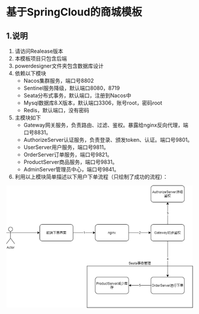 # 基于SpringCloud的商城模板

## 1.说明

1. 请访问Realease版本
2. 本模板项目只包含后端
3. powerdesigner文件夹包含数据库设计
4. 依赖以下模块
   - Nacos集群服务，端口号8802
   - Sentinel服务降级，默认端口8080，8719
   - Seata分布式事务，默认端口，注册到Nacos中
   - Mysql数据库8.X版本，默认端口3306，账号root，密码root
   - Redis，默认端口，没有密码
5. 主模块如下
   - Gateway网关服务，负责路由、过滤、鉴权。暴露给nginx反向代理，端口号8831。
   - AuthorizeServer认证服务，负责登录、颁发token、认证。端口号9801。
   - UserServer用户服务，端口号9811。
   - OrderServer订单服务，端口号9821。
   - ProductServer商品服务，端口号9831。
   - AdminServer管理员中心，端口号9841。
6. 利用以上模块简单描述以下用户下单流程（只绘制了成功的流程）：

![下单](https://github.com/githubzsy/com.zhoushiya.shop/blob/master/%E6%B5%81%E7%A8%8B%E5%9B%BE/%E4%B8%8B%E5%8D%95.png)
